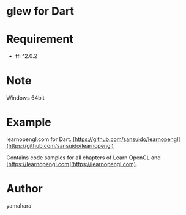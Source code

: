 glew for Dart
====

# Requirement

* ffi ^2.0.2

# Note

Windows 64bit

# Example

learnopengl.com for Dart. [https://github.com/sansuido/learnopengl](https://github.com/sansuido/learnopengl)

Contains code samples for all chapters of Learn OpenGL and [https://learnopengl.com](https://learnopengl.com). 


# Author

yamahara
